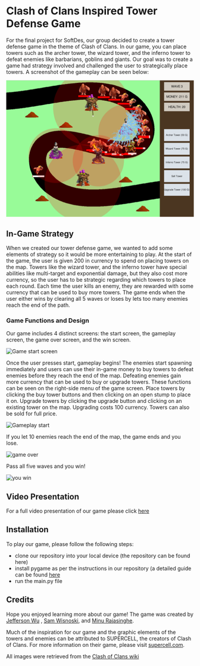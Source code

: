 # Clash of Clans Inspired Tower Defense Game

For the final project for SoftDes, our group decided to create a tower defense game in the theme of Clash of Clans. In our game, you can place towers such as the archer tower, the wizard tower, and the inferno tower to defeat enemies like barbarians, goblins and giants. Our goal was to create a game had strategy involved and challenged the user to strategically place towers. A screenshot of the gameplay can be seen below:

![Game image local](/gameplay.png)

## In-Game Strategy

When we created our tower defense game, we wanted to add some elements of strategy so it would be more entertaining to play. At the start of the game, the user is given 200 in currency to spend on placing towers on the map. Towers like the wizard tower, and the inferno tower have special abilities like multi-target and exponential damage, but they also cost more currency, so the user has to be strategic regarding which towers to place each round. Each time the user kills an enemy, they are rewarded with some currency that can be used to buy more towers. The game ends when the user either wins by clearing all 5 waves or loses by lets too many enemies reach the end of the path.

### Game Functions and Design

Our game includes 4 distinct screens: the start screen, the gameplay screen, the game over screen, and the win screen.

![Game start screen](/start_screen.png)

Once the user presses start, gameplay begins! The enemies start spawning immediately and users can use their in-game money to buy towers to defeat enemies before they reach the end of the map. Defeating enemies gain more currency that can be used to buy or upgrade towers. These functions can be seen on the right-side menu of the game screen. Place towers by clicking the buy tower buttons and then clicking on an open stump to place it on. Upgrade towers by clicking the upgrade button and clicking on an existing tower on the map. Upgrading costs 100 currency. Towers can also be sold for full price.

![Gameplay start](/gameplay_start.png)

If you let 10 enemies reach the end of the map, the game ends and you lose.

![game over](/game_over.png)

Pass all five waves and you win!

![you win](/you_win.png)

## Video Presentation

For a full video presentation of our game please click [here](https://www.youtube.com/watch?v=XKhHMn6yVh0)

## Installation

To play our game, please follow the following steps:
* clone our repository into your local device (the repository can be found here)
* install pygame as per the instructions in our repository (a detailed guide can be found [here](https://github.com/olincollege/tower-defense-game)
* run the main.py file

## Credits

Hope you enjoyed learning more about our game! The game was created by [Jefferson Wu](https://github.com/JeffersonWu25) , [Sam Wisnoski](https://github.com/swisnoski), and [Minu Rajasinghe](https://github.com/minurajasinghe).

Much of the inspiration for our game and the graphic elements of the towers and enemies can be attributed to SUPERCELL, the creators of Clash of Clans. For more information on their game, please visit [supercell.com](https://supercell.com/en/).

All images were retrieved from the [Clash of Clans wiki](https://clashofclans.fandom.com/wiki/Clash_of_Clans_Wiki)
